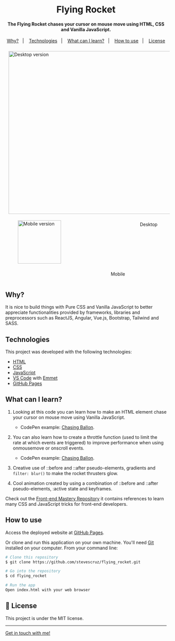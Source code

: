 <h1 align="center">
    <br>
    Flying Rocket
</h1>

<h4 align="center">
  The Flying Rocket chases your cursor on mouse move using HTML, CSS and Vanilla JavaScript.
</h4>

<p align="center">
  <a href ="#why">Why?</a>&nbsp;&nbsp;&nbsp;|&nbsp;&nbsp;&nbsp;
  <a href="#technologies">Technologies</a>&nbsp;&nbsp;&nbsp;|&nbsp;&nbsp;&nbsp;
  <a href="#what-can-i-learn?">What can I learn?</a>&nbsp;&nbsp;&nbsp;|&nbsp;&nbsp;&nbsp;
  <a href="#how-to-use">How to use</a>&nbsp;&nbsp;&nbsp;|&nbsp;&nbsp;&nbsp;
  <a href="#memo-license">License</a>
</p>

<div style="display: flex; flex-wrap: wrap; justify-content: space-around;">

  <img style="margin: 10px" alt="Desktop version" src="https://res.cloudinary.com/dmct8cfu9/image/upload/v1599279385/flying_rocket_desktop.gif" width="509"/>

  <img style="margin: 10px" alt="Mobile version" src="https://res.cloudinary.com/dmct8cfu9/image/upload/v1599279384/flying_rocket_mobile.gif" width="135" />

  <p style="padding-left: 180px">
    Desktop
  </p>

  <p style="padding-left: 200px">
    Mobile
  </p>
</div>

## Why?

It is nice to build things with Pure CSS and Vanilla JavaScript to better appreciate functionalities provided by frameworks, libraries and preprocessors such as ReactJS, Angular, Vue.js, Bootstrap, Tailwind and SASS.

## Technologies

This project was developed with the following technologies:

-  [HTML](https://html.spec.whatwg.org/multipage/)
-  [CSS](https://www.w3.org/Style/CSS/Overview.en.html)
-  [JavaScript](https://www.ecma-international.org/publications/standards/Ecma-262-arch.htm)
-  [VS Code][vc] with [Emmet][emmet]
-  [GitHub Pages](https://pages.github.com/)

## What can I learn?

1. Looking at this code you can learn how to make an HTML element chase your cursor on mouse move using Vanilla JavaScript.
   - CodePen example: [Chasing Ballon](https://codepen.io/stevescruz/pen/QWNOReZ).
   
2. You can also learn how to create a throttle function (used to limit the rate at which events are triggered) to  improve performance when using onmousemove or onscroll events.
   - CodePen example: [Chasing Ballon](https://codepen.io/stevescruz/pen/QWNOReZ).
3. Creative use of ::before and ::after pseudo-elements, gradients and `filter: blur()` to make the rocket thrusters glow.
   
4. Cool animation created by using a combination of ::before and ::after pseudo-elements, :active state and keyframes.

Check out the [Front-end Mastery Repository](https://github.com/stevescruz/frontend_mastery) it contains references to learn many CSS and JavaScript tricks for front-end developers.

## How to use

Access the deployed website at [GitHub Pages](https://github.com/stevescruz/flying_rocket.git/).

Or clone and run this application on your own machine. You'll need [Git](https://git-scm.com) installed on your computer. From your command line:

```bash
# Clone this repository
$ git clone https://github.com/stevescruz/flying_rocket.git

# Go into the repository
$ cd flying_rocket

# Run the app
Open index.html with your web browser
```

## :memo: License
This project is under the MIT license.

---

[Get in touch with me!](https://www.linkedin.com/in/stevescruz/)

[vc]: https://code.visualstudio.com/
[emmet]: https://emmet.io/